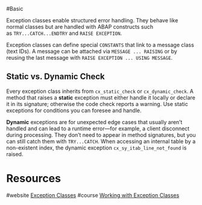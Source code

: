#Basic 

Exception classes enable structured error handling. They behave like normal classes but are handled with ABAP constructs such as `TRY...CATCH...ENDTRY` and `RAISE EXCEPTION`.

Exception classes can define special `CONSTANTS` that link to a message class (text IDs). A message can be attached via `MESSAGE ... RAISING` or by reusing the last message with `RAISE EXCEPTION ... USING MESSAGE`.

## Static vs. Dynamic Check

Every exception class inherits from `cx_static_check` or `cx_dynamic_check`. A method that raises a **static** exception must either handle it locally or declare it in its signature; otherwise the code check reports a warning. Use static exceptions for conditions you can foresee and handle.

**Dynamic** exceptions are for unexpected edge cases that usually aren’t handled and can lead to a runtime error—for example, a client disconnect during processing. They don’t need to appear in method signatures, but you can still catch them with `TRY...CATCH`. When accessing an internal table by a non-existent index, the dynamic exception `cx_sy_itab_line_not_found` is raised.

# Resources
#website [Exception Classes](https://help.sap.com/doc/abapdocu_cp_index_htm/CLOUD/en-US/abenexceptions_classes.html)
#course [Working with Exception Classes](https://learning.sap.com/learning-journeys/acquire-core-abap-skills/working-with-exception-classes_acd9568c-be4e-445a-a454-14c6f2cfcd2e)